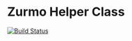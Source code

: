 Zurmo Helper Class
==================

[![Build Status](https://travis-ci.org/AXZM/zurmo-helper-class.png?branch=master)](https://travis-ci.org/AXZM/zurmo-helper-class)
